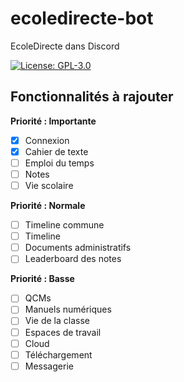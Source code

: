 # ecoledirecte-bot
EcoleDirecte dans Discord

[![License: GPL-3.0](https://img.shields.io/badge/License-GPL%20v3-blue.svg)](https://www.gnu.org/licenses/gpl-3.0)
## Fonctionnalités à rajouter

**Priorité : Importante**
- [X] Connexion
- [X] Cahier de texte
- [ ] Emploi du temps
- [ ] Notes
- [ ] Vie scolaire

**Priorité : Normale**
- [ ] Timeline commune
- [ ] Timeline
- [ ] Documents administratifs
- [ ] Leaderboard des notes

**Priorité : Basse**
- [ ] QCMs
- [ ] Manuels numériques
- [ ] Vie de la classe
- [ ] Espaces de travail
- [ ] Cloud
- [ ] Téléchargement
- [ ] Messagerie
